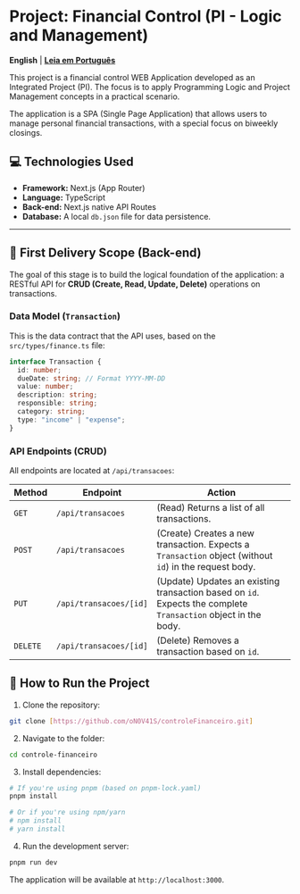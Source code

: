 # Project: Financial Control (PI - Logic and Management)

**English** | **[Leia em Português](README.md)**

This project is a financial control WEB Application developed as an Integrated Project (PI). The focus is to apply Programming Logic and Project Management concepts in a practical scenario.

The application is a SPA (Single Page Application) that allows users to manage personal financial transactions, with a special focus on biweekly closings.

## 💻 Technologies Used

- **Framework:** Next.js (App Router)
- **Language:** TypeScript
- **Back-end:** Next.js native API Routes
- **Database:** A local `db.json` file for data persistence.

---

## 🎯 First Delivery Scope (Back-end)

The goal of this stage is to build the logical foundation of the application: a RESTful API for **CRUD (Create, Read, Update, Delete)** operations on transactions.

### Data Model (`Transaction`)

This is the data contract that the API uses, based on the `src/types/finance.ts` file:

```typescript
interface Transaction {
  id: number;
  dueDate: string; // Format YYYY-MM-DD
  value: number;
  description: string;
  responsible: string;
  category: string;
  type: "income" | "expense";
}
```

### API Endpoints (CRUD)

All endpoints are located at `/api/transacoes`:

| Method   | Endpoint               | Action                                                                                                         |
| -------- | ---------------------- | -------------------------------------------------------------------------------------------------------------- |
| `GET`    | `/api/transacoes`      | (Read) Returns a list of all transactions.                                                                     |
| `POST`   | `/api/transacoes`      | (Create) Creates a new transaction. Expects a `Transaction` object (without `id`) in the request body.         |
| `PUT`    | `/api/transacoes/[id]` | (Update) Updates an existing transaction based on `id`. Expects the complete `Transaction` object in the body. |
| `DELETE` | `/api/transacoes/[id]` | (Delete) Removes a transaction based on `id`.                                                                  |

## 🚀 How to Run the Project

1. Clone the repository:

```bash
git clone [https://github.com/oN0V41S/controleFinanceiro.git]
```

2. Navigate to the folder:

```bash
cd controle-financeiro
```

3. Install dependencies:

```bash
# If you're using pnpm (based on pnpm-lock.yaml)
pnpm install

# Or if you're using npm/yarn
# npm install
# yarn install
```

4. Run the development server:

```bash
pnpm run dev
```

The application will be available at `http://localhost:3000`.
